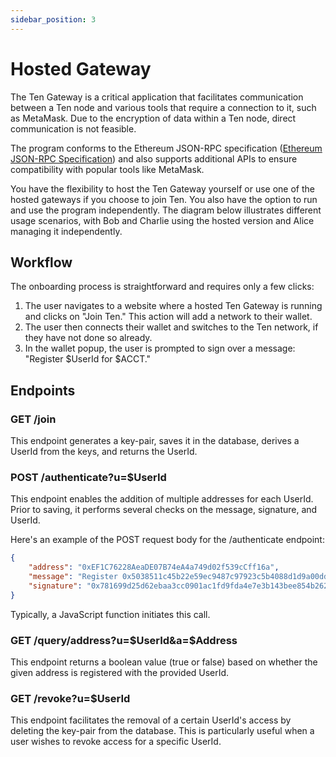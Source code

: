 ```yaml
---
sidebar_position: 3
---
```


# Hosted Gateway

The Ten Gateway is a critical application that facilitates communication between a Ten node and various tools that require a connection to it, such as MetaMask. Due to the encryption of data within a Ten node, direct communication is not feasible.

The program conforms to the Ethereum JSON-RPC specification ([Ethereum JSON-RPC Specification](https://playground.open-rpc.org/?schemaUrl=https://raw.githubusercontent.com/ethereum/eth1.0-apis/assembled-spec/openrpc.json)) and also supports additional APIs to ensure compatibility with popular tools like MetaMask.

You have the flexibility to host the Ten Gateway yourself or use one of the hosted gateways if you choose to join Ten. You also have the option to run and use the program independently. The diagram below illustrates different usage scenarios, with Bob and Charlie using the hosted version and Alice managing it independently.

## Workflow

The onboarding process is straightforward and requires only a few clicks:

1. The user navigates to a website where a hosted Ten Gateway is running and clicks on "Join Ten." This action will add a network to their wallet.
2. The user then connects their wallet and switches to the Ten network, if they have not done so already.
3. In the wallet popup, the user is prompted to sign over a message: "Register $UserId for $ACCT."

## Endpoints

### GET /join

This endpoint generates a key-pair, saves it in the database, derives a UserId from the keys, and returns the UserId.

### POST /authenticate?u=$UserId

This endpoint enables the addition of multiple addresses for each UserId. Prior to saving, it performs several checks on the message, signature, and UserId.

Here's an example of the POST request body for the /authenticate endpoint:

```json
{
    "address": "0xEF1C76228AeaDE07B74eA4a749d02f539cCff16a",
    "message": "Register 0x5038511c45b22e59ec9487c97923c5b4088d1d9a00dd7cbe081dd18c86ae6b2c for 0xef1c76228aeade07b74ea4a749d02f539ccff16a",
    "signature": "0x781699d25d62ebaa3cc0901ac1fd9fda4e7e3b143bee854b262434e3e22021d1607b5680924ac439dec9838344d6785100c7043312cec07b7fd1e9d26983f69f1b"
}
```

Typically, a JavaScript function initiates this call.

### GET /query/address?u=$UserId&a=$Address

This endpoint returns a boolean value (true or false) based on whether the given address is registered with the provided UserId.

### GET /revoke?u=$UserId

This endpoint facilitates the removal of a certain UserId's access by deleting the key-pair from the database. This is particularly useful when a user wishes to revoke access for a specific UserId.
